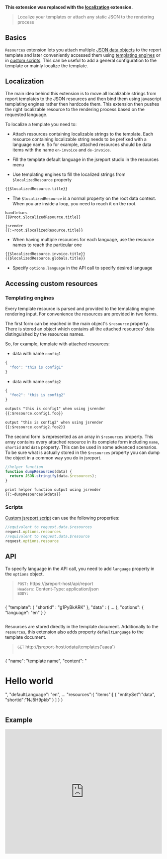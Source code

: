 
**This extension was replaced with the [localization](/learn/localization) extension.**  


> Localize your templates or attach any static JSON to the rendering process

## Basics

`Resources` extension lets you attach multiple [JSON data objects](/learn/inline-data) to the report template and later conveniently accessed them using [templating engines](/learn/templating-engines) or in [custom scripts](/learn/scripts). This can be useful to add a general configuration to the template or mainly localize the template.

## Localization

The main idea behind this extension is to move all localizable strings from report templates to the JSON resources and then bind them using javascript templating engines rather then hardcode them. This extension then pushes the right localizable resource to the rendering process based on the requested language.

To localize a template you need to:

- Attach resources containing localizable strings to the template. Each resource containing localizable string needs to be prefixed with a language name. So for example, attached resources should be data items with the name `en-invoice` and `de-invoice`.

- Fill the template default language in the jsreport studio in the resources menu

- Use templating engines to fill the localized strings from `$localizedResource` property
```html
{{$localizedResource.title}}
```

- The `$localizedResource` is a normal property on the root data context. When you are inside a loop, you need to reach it on the root.
```
handlebars
{{@root.$localizedResource.title}} 
```

```
jsrender  
{{:~root.$localizedResource.title}}
```

- When having multiple resources for each language, use the resource names to reach the particular one
```html
{{$localizedResource.invoice.title}}
{{$localizedResource.globals.title}}
```

- Specify `options.language` in the API call to specify desired language

## Accessing custom resources

### Templating engines
Every template resource is parsed and provided to the templating engine rendering input. For convenience the resources are provided in two forms.

The first form can be reached in the main object's `$resource` property. There is stored an object which contains all the attached resources' data distinguished by the resources names.

So, for example, template with attached resources:

- data with name `config1`
```js
{
  "foo": "this is config1"
}
```

- data with name `config2`
```js
{
  "foo2": "this is config2"
}
```

```html
outputs "this is config1" when using jsrender
{{:$resource.config1.foo}}

output "this is config2" when using jsrender
{{:$resource.config2.foo2}}
```

The second form is represented as an array in `$resources` property. This array contains every attached resource in its complete form including `name`, `shortid` and `data` property. This can be used in some advanced scenarios. To be sure what is actually stored in the `$resources` property you can dump the object in a common way you do in jsreport.

```js
//helper function
function dumpResources(data) {
  return JSON.stringify(data.$resources);
}
```

```html
print helper function output using jsrender
{{:~dumpResources(#data}}
```

### Scripts

[Custom jsreport script](/learn/scripts) can use the following properties:

```js
//equivalent to request.data.$resources
request.options.resources
//equivalent to request.data.$resource
request.options.resource
```

## API

To specify language in the API call, you need to add `language` property in the `options` object.

> `POST:` https://jsreport-host/api/report    
> `Headers`: Content-Type: application/json    
> `BODY:`    
>```js
   {
      "template": { "shortid" : "g1PyBkARK" },
      "data" : { ... },
      "options": { "language": "en" }
   }
>```

Resources are stored directly in the template document. Additionally to the `resources`, this extension also adds property `defaultLanguage` to the template document.

> `GET` http://jsreport-host/odata/templates('aaaa')
>```js
{
	"name": "template name",
	"content": "<h1>Hello world</h1>",
	"defaultLanguage": "en",
	...
	"resources":{
		"items":[
			{ "entitySet":"data", "shortid":"NJ5H9pkb"	}
		]
	}
}
>```

## Example
<iframe src='https://playground.jsreport.net/studio/workspace/VkLWfMyMb/7?embed=1' width="100%" height="400" frameborder="0"></iframe>
